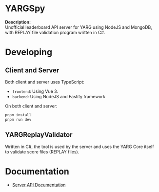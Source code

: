 <h1>YARGSpy</h1>

**Description:**  
Unofficial leaderboard API server for YARG using NodeJS and MongoDB, with REPLAY file validation program written in C#.

# Developing

## Client and Server

Both client and server uses TypeScript:

- `frontend`: Using Vue 3.
- `backend`: Using NodeJS and Fastify framework

On both client and server:

```bat
pnpm install
pnpm run dev
```

## YARGReplayValidator

Written in C#, the tool is used by the server and uses the YARG Core itself to validate score files (REPLAY files).

# Documentation

- [Server API Documentation](docs/serverapi.md)
